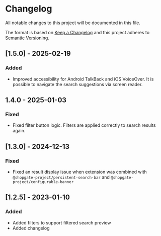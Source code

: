# Changelog

All notable changes to this project will be documented in this file.

The format is based on [Keep a Changelog](http://keepachangelog.com/) and this project adheres to [Semantic Versioning](http://semver.org/).

## [1.5.0] - 2025-02-19
### Added
- Improved accessibility for Android TalkBack and iOS VoiceOver. It is possible to navigate the search suggestions via screen reader.

## 1.4.0 - 2025-01-03
### Fixed

- Fixed filter button logic. Filters are applied correctly to search results again.

## [1.3.0] - 2024-12-13
### Fixed
- Fixed an result display issue when extension was combined with `@shopgate-project/persistent-search-bar` and `@shopgate-project/configurable-banner`

## [1.2.5] - 2023-01-10
### Added
- Added filters to support filtered search preview
- Added changelog
